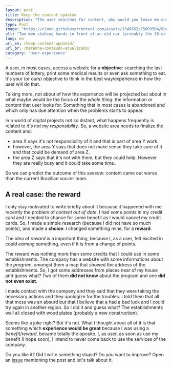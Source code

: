 ```yaml
---
layout: post
title: Keep the content updated
description: "The user searches for content, why would you leave me out of date?"
type: Post
image: "https://cloud.githubusercontent.com/assets/1345662/15093504/8b460888-1460-11e6-9c31-1af2aeb34815.jpg"
alt: "Two men shaking hands in front of an old car (probably the 20 or 30 decade)"
lang: en
url_en: /keep-content-updated/
url_br: /matenha-conteudo-atualizado/
category: 'user-experience'
---
```


A user, in most cases, access a website for a **objective**: searching the last numbers of lottery, print some medical results or even ask something to eat. It's your (or ours) objective to think in the best way/experience in how the user will do that.

Talking more, not about of how the experience will be projected but about in what maybe would be the focus of the *whole thing*: the information or content that user looks for. Something that in most cases is abandoned and which only has due attention when the problems starts to appear.

In a world of digital projects not so distant, what happens frequently is related to *it's not my responsibility*. So, a website area needs to finalize the content and:

* area X says it's not responsibility of it and that is part of area Y work.
* however, the area Y says that does not make sense they take care of it and that could be demand of area Z.
* the area Z says that it's not with them, but they could help. However they are really busy and it could take some time..

So we can predict the outcome of this *seesaw*: content came out worse than the current Brazilian soccer team.

## A real case: the reward

I only stay motivated to write briefly about it because it happened with me recently the problem of *content out of date*. I had some points in my credit card and I needed to chance for some benefit as I would cancel my credit cards. So, I made a simple research (because I did not have so much points), and made a **choice**: I changed something mine, for a **reward**.

The idea of *reward* is a important thing, because I, as a user, felt excited in could *earning* something, even if it is from a change of points.

The reward was nothing more than some credits that I could use in some establishments. The company has a website with some informations about the *program*, amongst them a map that showed the address of the establishments. So, I got some addresses from places near of my house and guess what? Two of them **did not know** about the program and one **did not even exist**.

I made contact with the company and they said that they were taking the necessary actions and they apologize for the troubles. I told them that all that mess was an absurd but that I believe that a had a bad luck and I could try again in another region. So I did it and guess what? The establishments wall all closed with wood plates (probably a new construction).

Seems like a joke right? But it's not. What I thought about all of it is that something which **experience would be great** because I was using a *benefit/reward*, became totally the oposite. I, as user, as soon as use my benefit (I hope soon), I intend to never come back to use the services of the company.

Do you like it? Did I write something stupid? Do you want to improve? Open an [issue](https://github.com/raphaelfabeni/raphaelfabeni.github.io/issues) mentioning the post and let's talk about it.
